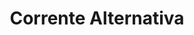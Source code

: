 ---
title: "Corrente Alternativa"
subtitle: ""
# meta description
description: "This is meta description"
draft: false
---